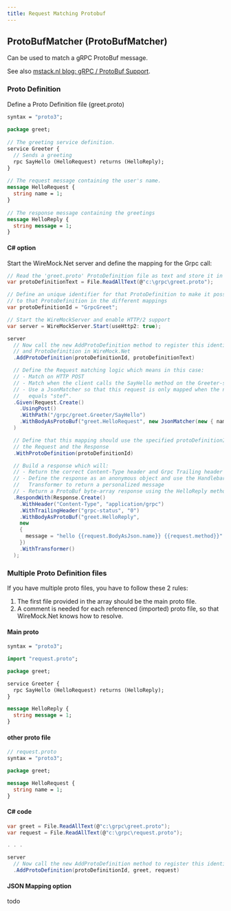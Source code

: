 ```yaml
---
title: Request Matching Protobuf
---
```


## ProtoBufMatcher (ProtoBufMatcher)
Can be used to match a gRPC ProtoBuf message.

See also [mstack.nl blog: gRPC / ProtoBuf Support](https://mstack.nl/blogs/wiremock-net-grpc/).

### Proto Definition
Define a Proto Definition file (greet.proto)

``` proto
syntax = "proto3";
 
package greet;
 
// The greeting service definition.
service Greeter {
  // Sends a greeting
  rpc SayHello (HelloRequest) returns (HelloReply);
}
 
// The request message containing the user's name.
message HelloRequest {
  string name = 1;
}
 
// The response message containing the greetings
message HelloReply {
  string message = 1;
}
```



#### C# option
Start the WireMock.Net server and define the mapping for the Grpc call:


```csharp
// Read the 'greet.proto' ProtoDefinition file as text and store it in a variable
var protoDefinitionText = File.ReadAllText(@"c:\grpc\greet.proto");

// Define an unique identifier for that ProtoDefinition to make it possible to refer
// to that ProtoDefinition in the different mappings
var protoDefinitionId = "GrpcGreet";

// Start the WireMockServer and enable HTTP/2 support
var server = WireMockServer.Start(useHttp2: true);

server
  // Now call the new AddProtoDefinition method to register this identifier
  // and ProtoDefinition in WireMock.Net
  .AddProtoDefinition(protoDefinitionId, protoDefinitionText)

  // Define the Request matching logic which means in this case:
  // - Match on HTTP POST
  // - Match when the client calls the SayHello method on the Greeter-service
  // - Use a JsonMatcher so that this request is only mapped when the name
  //   equals "stef".
  .Given(Request.Create()
    .UsingPost()
    .WithPath("/grpc/greet.Greeter/SayHello")
    .WithBodyAsProtoBuf("greet.HelloRequest", new JsonMatcher(new { name = "stef" }))
  )

  // Define that this mapping should use the specified protoDefinitionId for both 
  // the Request and the Response
  .WithProtoDefinition(protoDefinitionId)

  // Build a response which will:
  // - Return the correct Content-Type header and Grpc Trailing header
  // - Define the response as an anonymous object and use the Handlebars 
  //   Transformer to return a personalized message
  // - Return a ProtoBuf byte-array response using the HelloReply method
  .RespondWith(Response.Create()
    .WithHeader("Content-Type", "application/grpc")
    .WithTrailingHeader("grpc-status", "0")
    .WithBodyAsProtoBuf("greet.HelloReply",
    new
    {
      message = "hello {{request.BodyAsJson.name}} {{request.method}}"
    })
    .WithTransformer()
  );
```



### Multiple Proto Definition files
If you have multiple proto files, you have to follow these 2 rules:
1. The first file provided in the array should be the main proto file.
2. A comment is needed for each referenced (imported) proto file, so that WireMock.Net knows how to resolve.

#### Main proto
``` proto
syntax = "proto3";

import "request.proto";

package greet;

service Greeter {
  rpc SayHello (HelloRequest) returns (HelloReply);
}

message HelloReply {
  string message = 1;
}
```

#### other proto file
``` proto
// request.proto
syntax = "proto3";

package greet;

message HelloRequest {
  string name = 1;
}
```

#### C# code
``` c#
var greet = File.ReadAllText(@"c:\grpc\greet.proto");
var request = File.ReadAllText(@"c:\grpc\request.proto");

. . .

server
  // Now call the new AddProtoDefinition method to register this identifier and the 2 ProtoDefinitions in WireMock.Net
  .AddProtoDefinition(protoDefinitionId, greet, request)
```

#### JSON Mapping option
todo